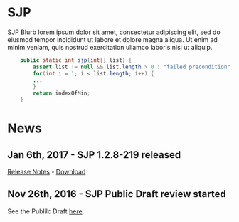 # SJP

SJP Blurb lorem ipsum dolor sit amet, consectetur adipiscing elit, sed do eiusmod tempor incididunt ut labore et dolore magna aliqua. Ut enim ad minim veniam, quis nostrud exercitation ullamco laboris nisi ut aliquip.

```java
	public static int sjp(int[] list) {
		assert list != null && list.length > 0 : "failed precondition";
		for(int i = 1; i < list.length; i++) {	
		...
		}
		return indexOfMin;
	}
```

# News

## Jan 6th, 2017 - SJP 1.2.8-219 released ##

[Release Notes](http://oracle.com) - [Download](http://oracle.com)

## Nov 26th, 2016 - SJP Public Draft review started ##

See the Publilc Draft [here](http://oracle.com).


